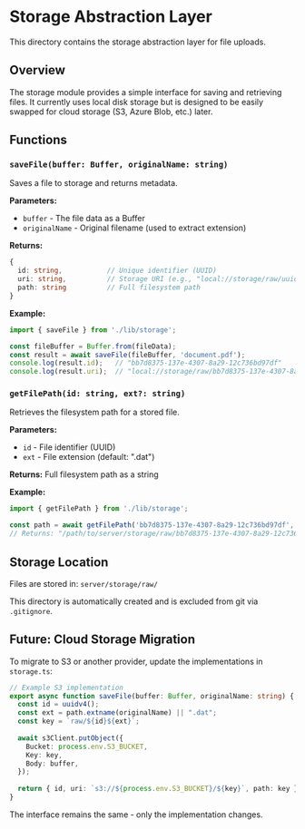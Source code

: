 # Storage Abstraction Layer

This directory contains the storage abstraction layer for file uploads.

## Overview

The storage module provides a simple interface for saving and retrieving files. It currently uses local disk storage but is designed to be easily swapped for cloud storage (S3, Azure Blob, etc.) later.

## Functions

### `saveFile(buffer: Buffer, originalName: string)`

Saves a file to storage and returns metadata.

**Parameters:**
- `buffer` - The file data as a Buffer
- `originalName` - Original filename (used to extract extension)

**Returns:**
```typescript
{
  id: string,           // Unique identifier (UUID)
  uri: string,          // Storage URI (e.g., "local://storage/raw/uuid.ext")
  path: string          // Full filesystem path
}
```

**Example:**
```typescript
import { saveFile } from './lib/storage';

const fileBuffer = Buffer.from(fileData);
const result = await saveFile(fileBuffer, 'document.pdf');
console.log(result.id);   // "bb7d8375-137e-4307-8a29-12c736bd97df"
console.log(result.uri);  // "local://storage/raw/bb7d8375-137e-4307-8a29-12c736bd97df.pdf"
```

### `getFilePath(id: string, ext?: string)`

Retrieves the filesystem path for a stored file.

**Parameters:**
- `id` - File identifier (UUID)
- `ext` - File extension (default: ".dat")

**Returns:** Full filesystem path as a string

**Example:**
```typescript
import { getFilePath } from './lib/storage';

const path = await getFilePath('bb7d8375-137e-4307-8a29-12c736bd97df', '.pdf');
// Returns: "/path/to/server/storage/raw/bb7d8375-137e-4307-8a29-12c736bd97df.pdf"
```

## Storage Location

Files are stored in: `server/storage/raw/`

This directory is automatically created and is excluded from git via `.gitignore`.

## Future: Cloud Storage Migration

To migrate to S3 or another provider, update the implementations in `storage.ts`:

```typescript
// Example S3 implementation
export async function saveFile(buffer: Buffer, originalName: string) {
  const id = uuidv4();
  const ext = path.extname(originalName) || ".dat";
  const key = `raw/${id}${ext}`;
  
  await s3Client.putObject({
    Bucket: process.env.S3_BUCKET,
    Key: key,
    Body: buffer,
  });
  
  return { id, uri: `s3://${process.env.S3_BUCKET}/${key}`, path: key };
}
```

The interface remains the same - only the implementation changes.
